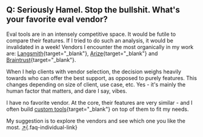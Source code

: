 ## Q: Seriously Hamel.  Stop the bullshit.  What's your favorite eval vendor?

Eval tools are in an intensely competitive space.  It would be futile to compare their features.  If I tried to do such an analysis, it would be invalidated in a week!  Vendors I encounter the most organically in my work are: [Langsmith](https://www.langchain.com/langsmith){target="_blank"}, [Arize](https://arize.com/){target="_blank"} and [Braintrust](https://www.braintrust.dev/){target="_blank"}.

When I help clients with vendor selection, the decision weighs heavily towards who can offer the best support, as opposed to purely features.  This changes depending on size of client, use case, etc. Yes - it's mainly the human factor that matters, and dare I say, vibes.

I have no favorite vendor.  At the core, their features are very similar - and I often build [custom tools](https://hamel.dev/blog/posts/evals/#q-should-i-build-a-custom-annotation-tool-or-use-something-off-the-shelf){target="_blank"} on top of them to fit my needs. 

My suggestion is to explore the vendors and see which one you like the most. [↗](/blog/posts/evals-faq/seriously-hamel-stop-the-bullshit-whats-your-favorite-eval-vendor.html){.faq-individual-link}